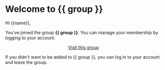 # Welcome to {{ group }}

Hi {{name}},

You've joined the group **{{ group }}**. You can manage your membership by logging to your account.

<div style="text-align:center">
<a href="{{ link }}" class="btn btn-primary">Visit this group</a>
</div>

If you didn't want to be added to {{ group }}, you can log in to your account and leave the group.
